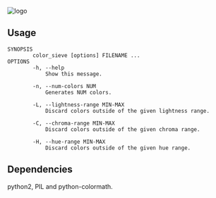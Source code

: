 ![logo](https://github.com/baskerville/color_sieve/raw/master/preview/logo-color_sieve.png)

## Usage

    SYNOPSIS
            color_sieve [options] FILENAME ...
    OPTIONS
            -h, --help
                Show this message.

            -n, --num-colors NUM
                Generates NUM colors.

            -L, --lightness-range MIN-MAX
                Discard colors outside of the given lightness range.

            -C, --chroma-range MIN-MAX
                Discard colors outside of the given chroma range.

            -H, --hue-range MIN-MAX
                Discard colors outside of the given hue range.


## Dependencies

python2, PIL and python-colormath.
